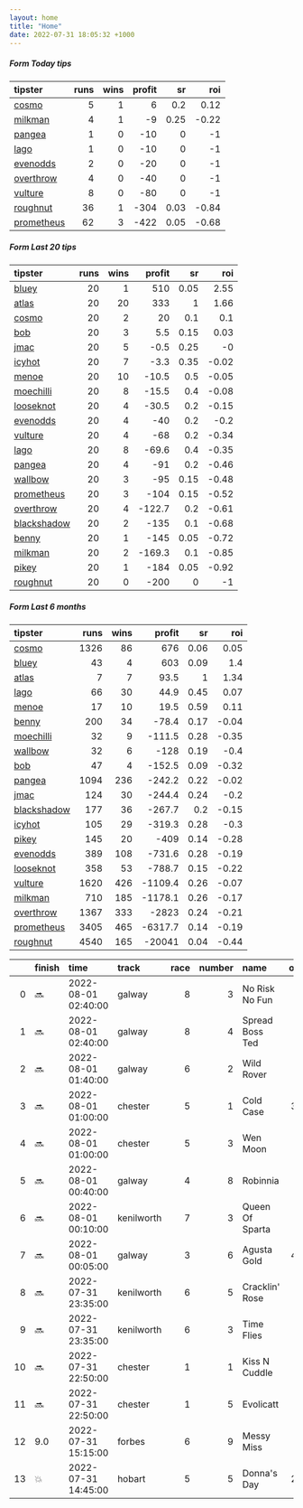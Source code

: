 ```yaml
---   
layout: home  
title: "Home"   
date: 2022-07-31 18:05:32 +1000  
---   
```



##### Form Today tips   

| tipster                                                       |   runs |   wins |   profit |   sr |   roi |
|:--------------------------------------------------------------|-------:|-------:|---------:|-----:|------:|
| [cosmo](https://mrwayneo.github.io/tips/cosmo.html)           |      5 |      1 |        6 | 0.2  |  0.12 |
| [milkman](https://mrwayneo.github.io/tips/milkman.html)       |      4 |      1 |       -9 | 0.25 | -0.22 |
| [pangea](https://mrwayneo.github.io/tips/pangea.html)         |      1 |      0 |      -10 | 0    | -1    |
| [lago](https://mrwayneo.github.io/tips/lago.html)             |      1 |      0 |      -10 | 0    | -1    |
| [evenodds](https://mrwayneo.github.io/tips/evenodds.html)     |      2 |      0 |      -20 | 0    | -1    |
| [overthrow](https://mrwayneo.github.io/tips/overthrow.html)   |      4 |      0 |      -40 | 0    | -1    |
| [vulture](https://mrwayneo.github.io/tips/vulture.html)       |      8 |      0 |      -80 | 0    | -1    |
| [roughnut](https://mrwayneo.github.io/tips/roughnut.html)     |     36 |      1 |     -304 | 0.03 | -0.84 |
| [prometheus](https://mrwayneo.github.io/tips/prometheus.html) |     62 |      3 |     -422 | 0.05 | -0.68 |

##### Form Last 20 tips   

| tipster                                                         |   runs |   wins |   profit |   sr |   roi |
|:----------------------------------------------------------------|-------:|-------:|---------:|-----:|------:|
| [bluey](https://mrwayneo.github.io/tips/bluey.html)             |     20 |      1 |    510   | 0.05 |  2.55 |
| [atlas](https://mrwayneo.github.io/tips/atlas.html)             |     20 |     20 |    333   | 1    |  1.66 |
| [cosmo](https://mrwayneo.github.io/tips/cosmo.html)             |     20 |      2 |     20   | 0.1  |  0.1  |
| [bob](https://mrwayneo.github.io/tips/bob.html)                 |     20 |      3 |      5.5 | 0.15 |  0.03 |
| [jmac](https://mrwayneo.github.io/tips/jmac.html)               |     20 |      5 |     -0.5 | 0.25 | -0    |
| [icyhot](https://mrwayneo.github.io/tips/icyhot.html)           |     20 |      7 |     -3.3 | 0.35 | -0.02 |
| [menoe](https://mrwayneo.github.io/tips/menoe.html)             |     20 |     10 |    -10.5 | 0.5  | -0.05 |
| [moechilli](https://mrwayneo.github.io/tips/moechilli.html)     |     20 |      8 |    -15.5 | 0.4  | -0.08 |
| [looseknot](https://mrwayneo.github.io/tips/looseknot.html)     |     20 |      4 |    -30.5 | 0.2  | -0.15 |
| [evenodds](https://mrwayneo.github.io/tips/evenodds.html)       |     20 |      4 |    -40   | 0.2  | -0.2  |
| [vulture](https://mrwayneo.github.io/tips/vulture.html)         |     20 |      4 |    -68   | 0.2  | -0.34 |
| [lago](https://mrwayneo.github.io/tips/lago.html)               |     20 |      8 |    -69.6 | 0.4  | -0.35 |
| [pangea](https://mrwayneo.github.io/tips/pangea.html)           |     20 |      4 |    -91   | 0.2  | -0.46 |
| [wallbow](https://mrwayneo.github.io/tips/wallbow.html)         |     20 |      3 |    -95   | 0.15 | -0.48 |
| [prometheus](https://mrwayneo.github.io/tips/prometheus.html)   |     20 |      3 |   -104   | 0.15 | -0.52 |
| [overthrow](https://mrwayneo.github.io/tips/overthrow.html)     |     20 |      4 |   -122.7 | 0.2  | -0.61 |
| [blackshadow](https://mrwayneo.github.io/tips/blackshadow.html) |     20 |      2 |   -135   | 0.1  | -0.68 |
| [benny](https://mrwayneo.github.io/tips/benny.html)             |     20 |      1 |   -145   | 0.05 | -0.72 |
| [milkman](https://mrwayneo.github.io/tips/milkman.html)         |     20 |      2 |   -169.3 | 0.1  | -0.85 |
| [pikey](https://mrwayneo.github.io/tips/pikey.html)             |     20 |      1 |   -184   | 0.05 | -0.92 |
| [roughnut](https://mrwayneo.github.io/tips/roughnut.html)       |     20 |      0 |   -200   | 0    | -1    |

##### Form Last 6 months   

| tipster                                                         |   runs |   wins |   profit |   sr |   roi |
|:----------------------------------------------------------------|-------:|-------:|---------:|-----:|------:|
| [cosmo](https://mrwayneo.github.io/tips/cosmo.html)             |   1326 |     86 |    676   | 0.06 |  0.05 |
| [bluey](https://mrwayneo.github.io/tips/bluey.html)             |     43 |      4 |    603   | 0.09 |  1.4  |
| [atlas](https://mrwayneo.github.io/tips/atlas.html)             |      7 |      7 |     93.5 | 1    |  1.34 |
| [lago](https://mrwayneo.github.io/tips/lago.html)               |     66 |     30 |     44.9 | 0.45 |  0.07 |
| [menoe](https://mrwayneo.github.io/tips/menoe.html)             |     17 |     10 |     19.5 | 0.59 |  0.11 |
| [benny](https://mrwayneo.github.io/tips/benny.html)             |    200 |     34 |    -78.4 | 0.17 | -0.04 |
| [moechilli](https://mrwayneo.github.io/tips/moechilli.html)     |     32 |      9 |   -111.5 | 0.28 | -0.35 |
| [wallbow](https://mrwayneo.github.io/tips/wallbow.html)         |     32 |      6 |   -128   | 0.19 | -0.4  |
| [bob](https://mrwayneo.github.io/tips/bob.html)                 |     47 |      4 |   -152.5 | 0.09 | -0.32 |
| [pangea](https://mrwayneo.github.io/tips/pangea.html)           |   1094 |    236 |   -242.2 | 0.22 | -0.02 |
| [jmac](https://mrwayneo.github.io/tips/jmac.html)               |    124 |     30 |   -244.4 | 0.24 | -0.2  |
| [blackshadow](https://mrwayneo.github.io/tips/blackshadow.html) |    177 |     36 |   -267.7 | 0.2  | -0.15 |
| [icyhot](https://mrwayneo.github.io/tips/icyhot.html)           |    105 |     29 |   -319.3 | 0.28 | -0.3  |
| [pikey](https://mrwayneo.github.io/tips/pikey.html)             |    145 |     20 |   -409   | 0.14 | -0.28 |
| [evenodds](https://mrwayneo.github.io/tips/evenodds.html)       |    389 |    108 |   -731.6 | 0.28 | -0.19 |
| [looseknot](https://mrwayneo.github.io/tips/looseknot.html)     |    358 |     53 |   -788.7 | 0.15 | -0.22 |
| [vulture](https://mrwayneo.github.io/tips/vulture.html)         |   1620 |    426 |  -1109.4 | 0.26 | -0.07 |
| [milkman](https://mrwayneo.github.io/tips/milkman.html)         |    710 |    185 |  -1178.1 | 0.26 | -0.17 |
| [overthrow](https://mrwayneo.github.io/tips/overthrow.html)     |   1367 |    333 |  -2823   | 0.24 | -0.21 |
| [prometheus](https://mrwayneo.github.io/tips/prometheus.html)   |   3405 |    465 |  -6317.7 | 0.14 | -0.19 |
| [roughnut](https://mrwayneo.github.io/tips/roughnut.html)       |   4540 |    165 | -20041   | 0.04 | -0.44 |

|    | finish   | time                | track      |   race |   number | name            |   odds | tipster            |
|---:|:---------|:--------------------|:-----------|-------:|---------:|:----------------|-------:|:-------------------|
|  0 | :soon:   | 2022-08-01 02:40:00 | galway     |      8 |        3 | No Risk No Fun  |   0    | evenodds,lago      |
|  1 | :soon:   | 2022-08-01 02:40:00 | galway     |      8 |        4 | Spread Boss Ted |   0    | evenodds,overthrow |
|  2 | :soon:   | 2022-08-01 01:40:00 | galway     |      6 |        2 | Wild Rover      |   0    | vulture            |
|  3 | :soon:   | 2022-08-01 01:00:00 | chester    |      5 |        1 | Cold Case       |   3.25 | vulture            |
|  4 | :soon:   | 2022-08-01 01:00:00 | chester    |      5 |        3 | Wen Moon        |   7    | milkman            |
|  5 | :soon:   | 2022-08-01 00:40:00 | galway     |      4 |        8 | Robinnia        |   6.5  | overthrow          |
|  6 | :soon:   | 2022-08-01 00:10:00 | kenilworth |      7 |        3 | Queen Of Sparta |   0    | vulture            |
|  7 | :soon:   | 2022-08-01 00:05:00 | galway     |      3 |        6 | Agusta Gold     |   4.33 | overthrow          |
|  8 | :soon:   | 2022-07-31 23:35:00 | kenilworth |      6 |        5 | Cracklin' Rose  |   0    | vulture            |
|  9 | :soon:   | 2022-07-31 23:35:00 | kenilworth |      6 |        3 | Time Flies      |   0    | milkman            |
| 10 | :soon:   | 2022-07-31 22:50:00 | chester    |      1 |        1 | Kiss N Cuddle   |   3.5  | vulture            |
| 11 | :soon:   | 2022-07-31 22:50:00 | chester    |      1 |        5 | Evolicatt       |   6.5  | vulture            |
| 12 | 9.0      | 2022-07-31 15:15:00 | forbes     |      6 |        9 | Messy Miss      |  13    | pangea             |
| 13 | :boom:   | 2022-07-31 14:45:00 | hobart     |      5 |        5 | Donna's Day     |   2.45 | milkman            |